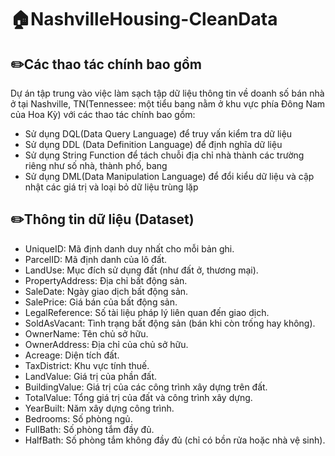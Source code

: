 # 🏠NashvilleHousing-CleanData

## ✏️Các thao tác chính bao gồm
Dự án tập trung vào việc làm sạch tập dữ liệu thông tin về doanh số bán nhà ở tại Nashville, TN(Tennessee: một tiểu bang nằm ở khu vực phía Đông Nam của Hoa Kỳ) với các thao tác chính bao gồm:
- Sử dụng DQL(Data Query Language) để truy vấn kiểm tra dữ liệu
- Sử dụng DDL (Data Definition Language) để định nghĩa dữ liệu
- Sử dụng String Function để tách chuỗi địa chỉ nhà thành các trường riêng như số nhà, thành phố, bang
- Sử dụng DML(Data Manipulation Language) để đổi kiểu dữ liệu và cập nhật các giá trị và loại bỏ dữ liệu trùng lặp

## ✏️Thông tin dữ liệu (Dataset)
- UniqueID: Mã định danh duy nhất cho mỗi bản ghi.
- ParcelID: Mã định danh của lô đất.
- LandUse: Mục đích sử dụng đất (như đất ở, thương mại).
- PropertyAddress: Địa chỉ bất động sản.
- SaleDate: Ngày giao dịch bất động sản.
- SalePrice: Giá bán của bất động sản.
- LegalReference: Số tài liệu pháp lý liên quan đến giao dịch.
- SoldAsVacant: Tình trạng bất động sản (bán khi còn trống hay không).
- OwnerName: Tên chủ sở hữu.
- OwnerAddress: Địa chỉ của chủ sở hữu.
- Acreage: Diện tích đất.
- TaxDistrict: Khu vực tính thuế.
- LandValue: Giá trị của phần đất.
- BuildingValue: Giá trị của các công trình xây dựng trên đất.
- TotalValue: Tổng giá trị của đất và công trình xây dựng.
- YearBuilt: Năm xây dựng công trình.
- Bedrooms: Số phòng ngủ.
- FullBath: Số phòng tắm đầy đủ.
- HalfBath: Số phòng tắm không đầy đủ (chỉ có bồn rửa hoặc nhà vệ sinh).




